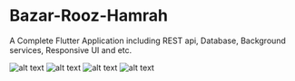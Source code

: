 # Bazar-Rooz-Hamrah
A Complete Flutter Application including REST api, Database, Background services, Responsive UI and etc.


![alt text](https://github.com/alifarahani1998/Bazar-Rooz-Hamrah/blob/master/Demo/Screenshot_1587148256.png=250x250)
![alt text](https://github.com/alifarahani1998/Bazar-Rooz-Hamrah/blob/master/Demo/Screenshot_1587148291.png)
![alt text](https://github.com/alifarahani1998/Bazar-Rooz-Hamrah/blob/master/Demo/Screenshot_1587148301.png)
![alt text](https://github.com/alifarahani1998/Bazar-Rooz-Hamrah/blob/master/Demo/Screenshot_1587148333.png)
